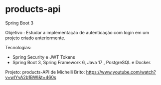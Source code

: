 # products-api
Spring Boot 3 

Objetivo : Estudar a implementação de autenticação com  login em um projeto criado anteriormente.


Tecnologias:
 - Spring Security e JWT Tokens
 - Spring Boot 3, Spring Framework 6, Java 17 , PostgreSQL e Docker.

Projeto: products-API de Michelli Brito:  https://www.youtube.com/watch?v=wlYvA2b1BWI&t=460s


